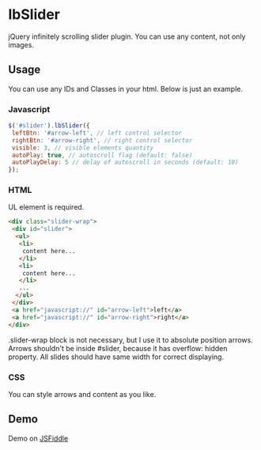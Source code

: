 lbSlider
========

jQuery infinitely scrolling slider plugin.
You can use any content, not only images.

## Usage

You can use any IDs and Classes in your html. Below is just an example.

### Javascript

```javascript
$('#slider').lbSlider({
 leftBtn: '#arrow-left', // left control selector
 rightBtn: '#arrow-right', // right control selector
 visible: 3, // visible elements quantity
 autoPlay: true, // autoscroll flag (default: false)
 autoPlayDelay: 5 // delay of autoscroll in seconds (default: 10)
});
```

### HTML

UL element is required.

```html
<div class="slider-wrap">
 <div id="slider">
  <ul>
   <li>
    content here...
   </li>
   <li>
    content here...
   </li>
   ...
  </ul>
 </div>
 <a href="javascript://" id="arrow-left">left</a>
 <a href="javascript://" id="arrow-right">right</a>
</div>
```

.slider-wrap block is not necessary, but I use it to absolute position arrows. 
Arrows shouldn't be inside #slider, because it has overflow: hidden property.
All slides should have same width for correct displaying.
 
### CSS

You can style arrows and content as you like.

## Demo

Demo on [JSFiddle](http://jsfiddle.net/qZNnk/ "open demo")
